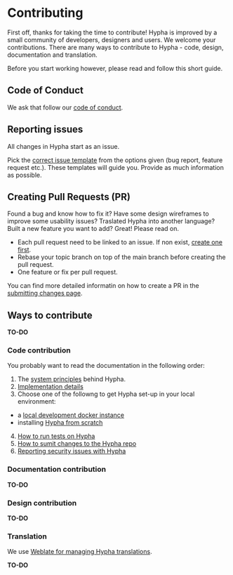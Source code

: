 # Contributing

First off, thanks for taking the time to contribute! Hypha is improved by a small community of developers, designers and users. We welcome your contributions. There are many ways to contribute to Hypha - code, design, documentation and translation.

Before you start working however, please read and follow this short guide.

## Code of Conduct

We ask that follow our [code of conduct](https://docs.hypha.app/contributing/codeofconduct).

## Reporting issues

All changes in Hypha start as an issue.

Pick the [correct issue template](https://github.com/HyphaApp/hypha/issues/new/choose) from the options given (bug report, feature request etc.). These templates will guide you. Provide as much information as possible. 

## Creating Pull Requests (PR)

Found a bug and know how to fix it? Have some design wireframes to improve some usability issues? Traslated Hypha into another language? Built a new feature you want to add? Great! Please read on.

- Each pull request need to be linked to an issue. If non exist, [create one first](https://github.com/HyphaApp/hypha/issues/new/choose).
- Rebase your topic branch on top of the main branch before creating the pull request.
- One feature or fix per pull request.

You can find more detailed informatin on how to create a PR in the [submitting changes page](https://docs.hypha.app/contributing/submittingchanges).

## Ways to contribute

**TO-DO**

### Code contribution

You probably want to read the documentation in the following order: 

1. The [system principles](https://docs.hypha.app/contributing/systemprinciples) behind Hypha.
2. [Implementation details](https://docs.hypha.app/contributing/implementationdetails)
3. Choose one of the followng to get Hypha set-up in your local environment:
  * a [local development docker instance](https://docs.hypha.app/contributing/localdeveldocker)
  * installing [Hypha from scratch](https://docs.hypha.app/contributing/localdevelscratch)
4. [How to run tests on Hypha](https://docs.hypha.app/contributing/testing) 
5. [How to sumit changes to the Hypha repo](https://docs.hypha.app/contributing/submittingchanges)
6. [Reporting security issues with Hypha](https://docs.hypha.app/contributing/contributing/security)

### Documentation contribution

**TO-DO**

### Design contribution

**TO-DO**

### Translation

We use [Weblate for managing Hypha translations](https://hosted.weblate.org/projects/hypha/).

**TO-DO**
